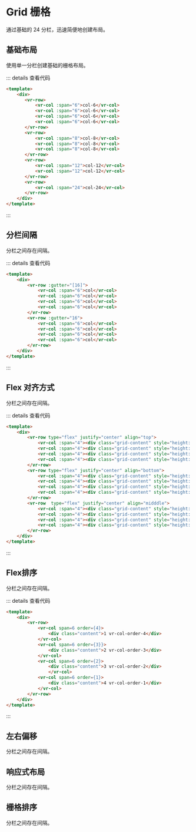 # Grid 栅格
通过基础的 24 分栏，迅速简便地创建布局。

## 基础布局
使用单一分栏创建基础的栅格布局。

<ClientOnly>
<grid-demo-base></grid-demo-base>  
</ClientOnly>

::: details 查看代码
```html
<template>
    <div>
       <vr-row>
           <vr-col :span="6">col-6</vr-col>
           <vr-col :span="6">col-6</vr-col>
           <vr-col :span="6">col-6</vr-col>
           <vr-col :span="6">col-6</vr-col>
       </vr-row>
       <vr-row>
           <vr-col :span="8">col-8</vr-col>
           <vr-col :span="8">col-8</vr-col>
           <vr-col :span="8">col-8</vr-col>
       </vr-row>
       <vr-row>
           <vr-col :span="12">col-12</vr-col>
           <vr-col :span="12">col-12</vr-col>
       </vr-row>
       <vr-row>
           <vr-col :span="24">col-24</vr-col>
       </vr-row>
    </div>
</template>
```
:::

## 分栏间隔
分栏之间存在间隔。

<ClientOnly>
<grid-demo-gutter></grid-demo-gutter>  
</ClientOnly>

::: details 查看代码
```html
<template>
    <div>
        <vr-row :gutter="[16]">
            <vr-col :span="6">col</vr-col>
            <vr-col :span="6">col</vr-col>
            <vr-col :span="6">col</vr-col>
            <vr-col :span="6">col</vr-col>
        </vr-row>
        <vr-row :gutter="16">
            <vr-col :span="6">col</vr-col>
            <vr-col :span="6">col</vr-col>
            <vr-col :span="6">col</vr-col>
            <vr-col :span="6">col</vr-col>
        </vr-row>
    </div>
</template>
```
:::

## Flex 对齐方式
分栏之间存在间隔。

<ClientOnly>
<grid-demo-flex-align></grid-demo-flex-align>  
</ClientOnly>

::: details 查看代码
```html
<template>
    <div>
        <vr-row type="flex" justify="center" align="top">
            <vr-col :span="4"><div class="grid-content" style="height: 80px">col-4</div></vr-col>
            <vr-col :span="4"><div class="grid-content" style="height: 30px">col-4</div></vr-col>
            <vr-col :span="4"><div class="grid-content" style="height: 100px">col-4</div></vr-col>
            <vr-col :span="4"><div class="grid-content" style="height: 60px">col-4</div></vr-col>
        </vr-row>
        <vr-row type="flex" justify="center" align="bottom">
            <vr-col :span="4"><div class="grid-content" style="height: 80px">col-4</div></vr-col>
            <vr-col :span="4"><div class="grid-content" style="height: 30px">col-4</div></vr-col>
            <vr-col :span="4"><div class="grid-content" style="height: 100px">col-4</div></vr-col>
            <vr-col :span="4"><div class="grid-content" style="height: 60px">col-4</div></vr-col>
        </vr-row>
        <vr-row  type="flex" justify="center" align="midddle">
            <vr-col :span="4"><div class="grid-content" style="height: 80px">col-4</div></vr-col>
            <vr-col :span="4"><div class="grid-content" style="height: 30px">col-4</div></vr-col>
            <vr-col :span="4"><div class="grid-content" style="height: 100px">col-4</div></vr-col>
            <vr-col :span="4"><div class="grid-content" style="height: 60px">col-4</div></vr-col>
        </vr-row>
    </div>
</template>
```
:::


## Flex排序
分栏之间存在间隔。

<ClientOnly>
<grid-demo-flex-order></grid-demo-flex-order>  
</ClientOnly>

::: details 查看代码
```html
<template>
    <div>
        <vr-row>
            <vr-col span=6 order={4}>
                <div class="content">1 vr-col-order-4</div>
            </vr-col>
            <vr-col span=6 order={3}}>
                <div class="content">2 vr-col-order-3</div>
            </vr-col>
            <vr-col span=6 order={2}>
                <div class="content">3 vr-col-order-2</div>
                </vr-col>
            <vr-col span=6 order={1}>
                <div class="content">4 vr-col-order-1</div>
            </vr-col>
        </vr-row>
    </div>
</template>
```
:::

## 左右偏移
分栏之间存在间隔。

## 响应式布局
分栏之间存在间隔。

## 栅格排序
分栏之间存在间隔。
